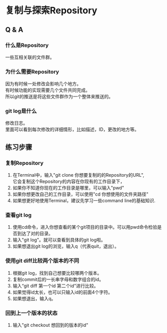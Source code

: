 # 复制与探索Repository

## Q & A
### 什么是Repository
一些互相关联的文件群。

### 为什么需要Repository
因为有时候一处修改会影响几个地方。  
有时候功能的实现需要几个文件共同完成。  
所以git的推送是将这些文件群作为一个整体来推送的。

### git log是什么
修改日志。  
里面可以看到每次修改的详细情形，比如描述，ID，更改的地方等。

## 练习步骤
### 复制Repository
1. 在Terminal中，输入"git clone 你想要复制的的Repository的URL",  
它会复制这个Repository的内容在你现有的工作目录下，  
2. 如果你不知道你现在的工作目录是哪里，可以输入"pwd"
3. 如果你想更改自己的工作目录，可以使用"cd 你想使用的文件夹路径" 
4. 如果想更好地使用Terminal，建议先学习一些command line的基础知识.

### 查看git log
1. 使用cd命令，进入你想查看的某个git项目的目录中。可以用pwd命令检验是否到达了对的目录。
2. 输入"git log"。就可以查看到具体的git log啦。
3. 如果想退出git log的浏览，输入q（代表quit，退出）。

### 使用git diff比较两个版本的不同
1. 根据git log，找到自己想要比较哪两个版本。
2. 复制commit后的一长串字母和数字组合的id。
3. 输入“git diff 第一个id 第二个id”进行比较。
4. 如果觉得id太长，也可以只输入id的前面4个字符。
5. 如果想退出，输入q。

### 回到上一个版本的状态
1. 输入"git checkout 想回到的版本的id"